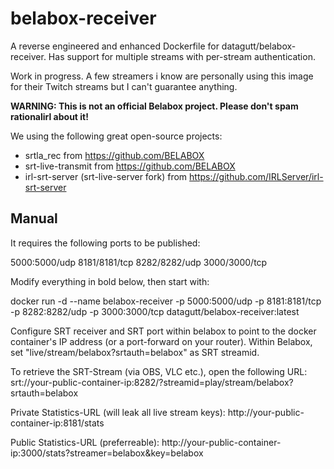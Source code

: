 # belabox-receiver

A reverse engineered and enhanced Dockerfile for datagutt/belabox-receiver. Has support for multiple streams with per-stream authentication.

Work in progress. A few streamers i know are personally using this image for their Twitch streams but I can't guarantee anything.

**WARNING: This is not an official Belabox project. Please don't spam rationalirl about it!**

We using the following great open-source projects:
- srtla_rec from https://github.com/BELABOX
- srt-live-transmit from https://github.com/BELABOX
- irl-srt-server (srt-live-server fork) from https://github.com/IRLServer/irl-srt-server

## Manual
It requires the following ports to be published:

5000:5000/udp
8181/8181/tcp
8282/8282/udp
3000/3000/tcp

Modify everything in bold below, then start with:

docker run -d --name belabox-receiver -p 5000:5000/udp -p 8181:8181/tcp -p 8282:8282/udp -p 3000:3000/tcp datagutt/belabox-receiver:latest

Configure SRT receiver and SRT port within belabox to point to the docker container's IP address (or a port-forward on your router).
Within Belabox, set "live/stream/belabox?srtauth=belabox" as SRT streamid.

To retrieve the SRT-Stream (via OBS, VLC etc.), open the following URL:
srt://your-public-container-ip:8282/?streamid=play/stream/belabox?srtauth=belabox

Private Statistics-URL (will leak all live stream keys): http://your-public-container-ip:8181/stats

Public Statistics-URL (preferreable): http://your-public-container-ip:3000/stats?streamer=belabox&key=belabox
